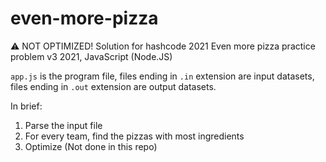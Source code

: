 # even-more-pizza
⚠️ NOT OPTIMIZED! Solution for hashcode 2021 Even more pizza practice problem v3 2021, JavaScript (Node.JS)

`app.js` is the program file, files ending in `.in` extension are input datasets, files ending in `.out` extension are output datasets.

In brief:

1. Parse the input file
2. For every team, find the pizzas with most ingredients
3. Optimize (Not done in this repo)
